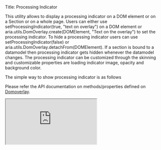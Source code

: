Title: Processing Indicator


This utility allows to display a processing indicator on a DOM element or on a Section or on a whole page. Users can either use setProcessingIndicator(true, "text on overlay") on a DOM element or aria.utils.DomOverlay.create(DOMElement, "Text on the overlay") to set the processing indicator. To hide a processing indicator users can use  setProcessingIndicator(false) or aria.utils.DomOverlay.detachFrom(DOMElement). If a section is bound to a datamodel then processing indicator gets hidden whenever the datamodel changes. The processing indicator can be customized through the skinning and customizable properties are loading indicator image, opacity and background color.

The simple way to show processing indicator is as follows
<script src='http://snippets.ariatemplates.com/snippets/github.com/ariatemplates/documentation-code/snippets/utils/loadingoverlay/LoadingOverlayTemplate.tpl?tag=utlOverlay&lang=at&outdent=true' defer></script>

<script src='http://snippets.ariatemplates.com/snippets/github.com/ariatemplates/documentation-code/snippets/utils/loadingoverlay/LoadingOverlayTemplateScript.js?tag=utlOverlayScript&lang=javascript&outdent=true' defer></script>

Please refer the API documentation on methods/properties defined on [Domoverlay](http://ariatemplates.com/api/#aria.utils.DomOverlay).

<iframe class='samples' src='http://snippets.ariatemplates.com/samples/github.com/ariatemplates/documentation-code/samples/utils/loadingoverlay/' ></iframe>
